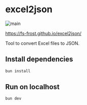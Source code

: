 # excel2json

![main](https://github.com/FS-Frost/excel2json/actions/workflows/main.yml/badge.svg)

https://fs-frost.github.io/excel2json/

Tool to convert Excel files to JSON.

## Install dependencies

```sh
bun install
```

## Run on localhost

```sh
bun dev
```
